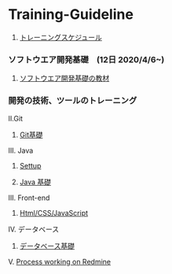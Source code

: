 # Training-Guideline
1. [トレーニングスケジュール](https://docs.google.com/spreadsheets/d/1jcEO6l40S_ZV6tkEQGnELWa9L9EZurNzSxmfqvxssy8/edit?usp=sharing)

### ソフトウエア開発基礎　(12日 2020/4/6~)
1. [ソフトウエア開発基礎の教材](https://github.com/voiceJapan/TrainningGuide/blob/master/SoftwareDevelopment/SoftwareDevelopment.md)

###  開発の技術、ツールのトレーニング
II.Git 
1. [Git基礎](https://github.com/voiceJapan/TrainningGuide/blob/master/Git/git_tutorial.md)

III. Java
1. [Settup](https://github.com/voiceJapan/TrainningGuide/blob/master/JavaCore/javaSetup.md)

2. [Java 基礎](https://github.com/voiceJapan/TrainningGuide/blob/master/JavaCore/javacore_tutorial.md)

III. Front-end
1. [Html/CSS/JavaScript](https://github.com/voiceJapan/TrainningGuide/blob/master/FrontEnd/Html.md)

IV. データベース
1. [データベース基礎](https://github.com/voiceJapan/TrainningGuide/blob/master/DB/DB.md)	

V. [Process working on Redmine](https://github.com/voiceJapan/TrainningGuide/blob/master/WorkingProcess/redmine/redmine.md)
